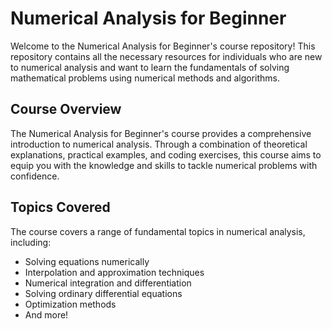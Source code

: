 # Numerical Analysis for Beginner

Welcome to the Numerical Analysis for Beginner's course repository! This repository contains all the necessary resources for individuals who are new to numerical analysis and want to learn the fundamentals of solving mathematical problems using numerical methods and algorithms.

## Course Overview

The Numerical Analysis for Beginner's course provides a comprehensive introduction to numerical analysis. Through a combination of theoretical explanations, practical examples, and coding exercises, this course aims to equip you with the knowledge and skills to tackle numerical problems with confidence.

## Topics Covered

The course covers a range of fundamental topics in numerical analysis, including:

- Solving equations numerically
- Interpolation and approximation techniques
- Numerical integration and differentiation
- Solving ordinary differential equations
- Optimization methods
- And more!

